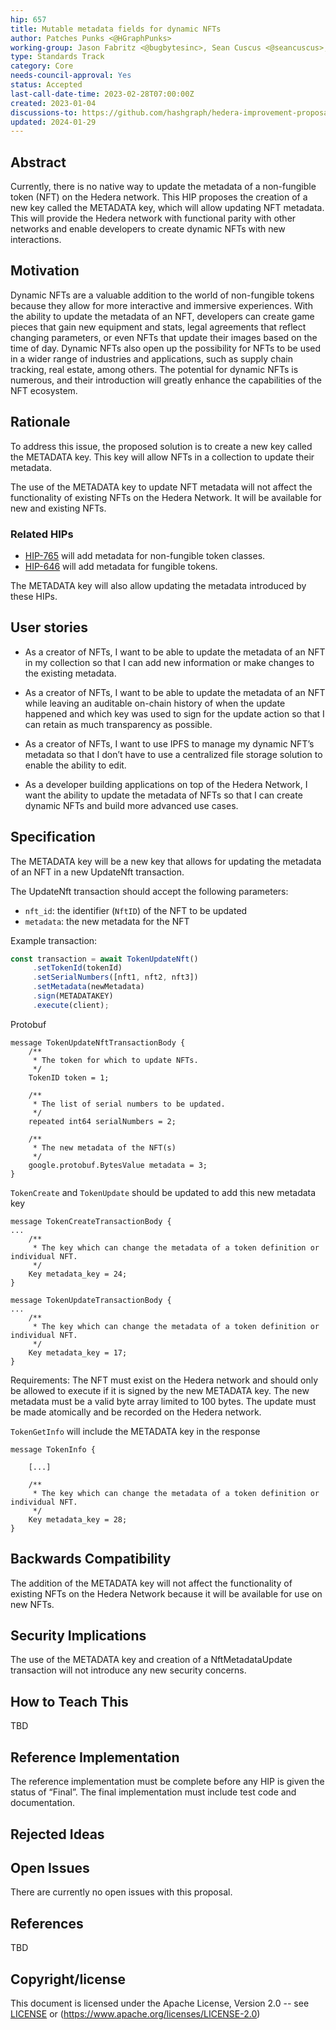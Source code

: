 ```yaml
---
hip: 657
title: Mutable metadata fields for dynamic NFTs
author: Patches Punks <@HGraphPunks>
working-group: Jason Fabritz <@bugbytesinc>, Sean Cuscus <@seancuscus>, Cooper Kunz <@Cooper-Kunz>, May Chan <@rocketmay>, Burstall Stowerling <@Burstall>, Ian Holsman <@web3-nomad>, Ashe Oro <@Ashe-Oro>, Michael Garber <@mgarbs>, Paul Sullivan <@paulgs9988>
type: Standards Track
category: Core
needs-council-approval: Yes
status: Accepted
last-call-date-time: 2023-02-28T07:00:00Z
created: 2023-01-04
discussions-to: https://github.com/hashgraph/hedera-improvement-proposal/discussions/607
updated: 2024-01-29
---
```



## Abstract


Currently, there is no native way to update the metadata of a non-fungible token (NFT) on the Hedera network. This HIP proposes the creation of a new key called the METADATA key, which will allow updating NFT metadata. This will provide the Hedera network with functional parity with other networks and enable developers to create dynamic NFTs with new interactions.


## Motivation


Dynamic NFTs are a valuable addition to the world of non-fungible tokens because they allow for more interactive and immersive experiences. With the ability to update the metadata of an NFT, developers can create game pieces that gain new equipment and stats, legal agreements that reflect changing parameters, or even NFTs that update their images based on the time of day. Dynamic NFTs also open up the possibility for NFTs to be used in a wider range of industries and applications, such as supply chain tracking, real estate, among others. The potential for dynamic NFTs is numerous, and their introduction will greatly enhance the capabilities of the NFT ecosystem.


## Rationale


To address this issue, the proposed solution is to create a new key called the METADATA key. This key will allow NFTs in a collection to update their metadata.


The use of the METADATA key to update NFT metadata will not affect the functionality of existing NFTs on the Hedera Network. It will be available for new and existing NFTs.

### Related HIPs
* [HIP-765](https://hips.hedera.com/hip/hip-765) will add metadata for non-fungible token classes.
* [HIP-646](https://hips.hedera.com/hip/hip-646) will add metadata for fungible tokens. 

The METADATA key will also allow updating the metadata introduced by these HIPs.

## User stories


- As a creator of NFTs, I want to be able to update the metadata of an NFT in my collection so that I can add new information or make changes to the existing metadata.


- As a creator of NFTs, I want to be able to update the metadata of an NFT while leaving an auditable on-chain history of when the update happened and which key was used to sign for the update action so that I can retain as much transparency as possible. 


- As a creator of NFTs, I want to use IPFS to manage my dynamic NFT’s metadata so that I don’t have to use a centralized file storage solution to enable the ability to edit.  


- As a developer building applications on top of the Hedera Network, I want the ability to update the metadata of NFTs so that I can create dynamic NFTs and build more advanced use cases.


## Specification


The METADATA key will be a new key that allows for updating the metadata of an NFT in a new UpdateNft transaction.

The UpdateNft transaction should accept the following parameters:

- `nft_id`: the identifier (`NftID`) of the NFT to be updated
- `metadata`: the new metadata for the NFT


Example transaction:
```js
const transaction = await TokenUpdateNft()
     .setTokenId(tokenId)
     .setSerialNumbers([nft1, nft2, nft3])
     .setMetadata(newMetadata)
     .sign(METADATAKEY)
     .execute(client);
```


Protobuf
```
message TokenUpdateNftTransactionBody {
    /**
     * The token for which to update NFTs.
     */
    TokenID token = 1;

    /**
     * The list of serial numbers to be updated.
     */
    repeated int64 serialNumbers = 2;

    /**
     * The new metadata of the NFT(s)
     */
    google.protobuf.BytesValue metadata = 3;
}
```


`TokenCreate` and `TokenUpdate` should be updated to add this new metadata key

```
message TokenCreateTransactionBody {
...
    /**
     * The key which can change the metadata of a token definition or individual NFT.
     */
    Key metadata_key = 24;
}

message TokenUpdateTransactionBody {
...
    /**
     * The key which can change the metadata of a token definition or individual NFT.
     */
    Key metadata_key = 17;
}
```


Requirements: The NFT must exist on the Hedera network and should only be allowed to execute if it is signed by the new METADATA key. The new metadata must be a valid byte array limited to 100 bytes. The update must be made atomically and be recorded on the Hedera network.

`TokenGetInfo` will include the METADATA key in the response

```
message TokenInfo {

    [...]

    /**
     * The key which can change the metadata of a token definition or individual NFT.
     */
    Key metadata_key = 28;
}
```

## Backwards Compatibility


The addition of the METADATA key will not affect the functionality of existing NFTs on the Hedera Network because it will be available for use on new NFTs.

## Security Implications


The use of the METADATA key and creation of a NftMetadataUpdate transaction will not introduce any new security concerns.

## How to Teach This
TBD



## Reference Implementation


The reference implementation must be complete before any HIP is given the status of “Final”. The final implementation must include test code and documentation.


## Rejected Ideas


## Open Issues


There are currently no open issues with this proposal.


## References
TBD



## Copyright/license


This document is licensed under the Apache License, Version 2.0 -- see [LICENSE](../LICENSE) or (https://www.apache.org/licenses/LICENSE-2.0)
